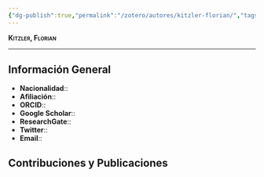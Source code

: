 ```yaml
---
{"dg-publish":true,"permalink":"/zotero/autores/kitzler-florian/","tags":["#autor","#researcher"]}
---
```



<span style="font-variant:small-caps; font-weight: bold;"> Kitzler, Florian </span>

---


## Información General

- **Nacionalidad**:: 
- **Afiliación**:: 
- **ORCID**:: 
- **Google Scholar**:: 
- **ResearchGate**:: 
- **Twitter**:: 
- **Email**::
  
## Contribuciones y Publicaciones






